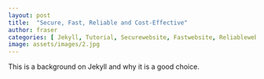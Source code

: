 ```yaml
---
layout: post
title:  "Secure, Fast, Reliable and Cost-Effective"
author: fraser
categories: [ Jekyll, Tutorial, Securewebsite, Fastwebsite, Reliablewebsite, Freehosting ]
image: assets/images/2.jpg
---
```

This is a background on Jekyll and why it is a good choice.


